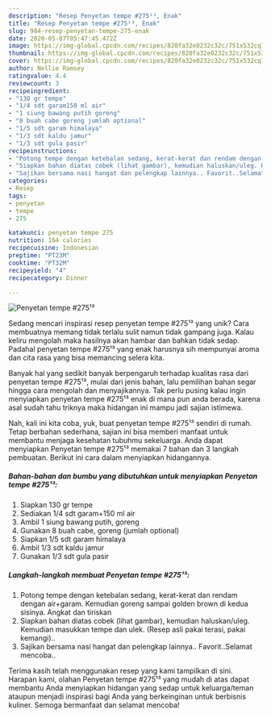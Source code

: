 ```yaml
---
description: "Resep Penyetan tempe #275¹³, Enak"
title: "Resep Penyetan tempe #275¹³, Enak"
slug: 984-resep-penyetan-tempe-275-enak
date: 2020-05-07T05:47:45.472Z
image: https://img-global.cpcdn.com/recipes/820fa32e0232c32c/751x532cq70/penyetan-tempe-275-foto-resep-utama.jpg
thumbnail: https://img-global.cpcdn.com/recipes/820fa32e0232c32c/751x532cq70/penyetan-tempe-275-foto-resep-utama.jpg
cover: https://img-global.cpcdn.com/recipes/820fa32e0232c32c/751x532cq70/penyetan-tempe-275-foto-resep-utama.jpg
author: Nellie Ramsey
ratingvalue: 4.4
reviewcount: 3
recipeingredient:
- "130 gr tempe"
- "1/4 sdt garam150 ml air"
- "1 siung bawang putih goreng"
- "8 buah cabe goreng jumlah optional"
- "1/5 sdt garam himalaya"
- "1/3 sdt kaldu jamur"
- "1/3 sdt gula pasir"
recipeinstructions:
- "Potong tempe dengan ketebalan sedang, kerat-kerat dan rendam dengan air+garam. Kemudian goreng sampai golden brown di kedua sisinya. Angkat dan tiriskan"
- "Siapkan bahan diatas cobek (lihat gambar), kemudian haluskan/uleg. Kemudian masukkan tempe dan ulek. (Resep asli pakai terasi, pakai kemangi).."
- "Sajikan bersama nasi hangat dan pelengkap lainnya.. Favorit..Selamat mencoba.."
categories:
- Resep
tags:
- penyetan
- tempe
- 275

katakunci: penyetan tempe 275 
nutrition: 164 calories
recipecuisine: Indonesian
preptime: "PT23M"
cooktime: "PT32M"
recipeyield: "4"
recipecategory: Dinner

---
```



![Penyetan tempe #275¹³](https://img-global.cpcdn.com/recipes/820fa32e0232c32c/751x532cq70/penyetan-tempe-275-foto-resep-utama.jpg)

Sedang mencari inspirasi resep penyetan tempe #275¹³ yang unik? Cara membuatnya memang tidak terlalu sulit namun tidak gampang juga. Kalau keliru mengolah maka hasilnya akan hambar dan bahkan tidak sedap. Padahal penyetan tempe #275¹³ yang enak harusnya sih mempunyai aroma dan cita rasa yang bisa memancing selera kita.



Banyak hal yang sedikit banyak berpengaruh terhadap kualitas rasa dari penyetan tempe #275¹³, mulai dari jenis bahan, lalu pemilihan bahan segar hingga cara mengolah dan menyajikannya. Tak perlu pusing kalau ingin menyiapkan penyetan tempe #275¹³ enak di mana pun anda berada, karena asal sudah tahu triknya maka hidangan ini mampu jadi sajian istimewa.


Nah, kali ini kita coba, yuk, buat penyetan tempe #275¹³ sendiri di rumah. Tetap berbahan sederhana, sajian ini bisa memberi manfaat untuk membantu menjaga kesehatan tubuhmu sekeluarga. Anda dapat menyiapkan Penyetan tempe #275¹³ memakai 7 bahan dan 3 langkah pembuatan. Berikut ini cara dalam menyiapkan hidangannya.

<!--inarticleads1-->

##### Bahan-bahan dan bumbu yang dibutuhkan untuk menyiapkan Penyetan tempe #275¹³:

1. Siapkan 130 gr tempe
1. Sediakan 1/4 sdt garam+150 ml air
1. Ambil 1 siung bawang putih, goreng
1. Gunakan 8 buah cabe, goreng (jumlah optional)
1. Siapkan 1/5 sdt garam himalaya
1. Ambil 1/3 sdt kaldu jamur
1. Gunakan 1/3 sdt gula pasir




<!--inarticleads2-->

##### Langkah-langkah membuat Penyetan tempe #275¹³:

1. Potong tempe dengan ketebalan sedang, kerat-kerat dan rendam dengan air+garam. Kemudian goreng sampai golden brown di kedua sisinya. Angkat dan tiriskan
1. Siapkan bahan diatas cobek (lihat gambar), kemudian haluskan/uleg. Kemudian masukkan tempe dan ulek. (Resep asli pakai terasi, pakai kemangi)..
1. Sajikan bersama nasi hangat dan pelengkap lainnya.. Favorit..Selamat mencoba..




Terima kasih telah menggunakan resep yang kami tampilkan di sini. Harapan kami, olahan Penyetan tempe #275¹³ yang mudah di atas dapat membantu Anda menyiapkan hidangan yang sedap untuk keluarga/teman ataupun menjadi inspirasi bagi Anda yang berkeinginan untuk berbisnis kuliner. Semoga bermanfaat dan selamat mencoba!
